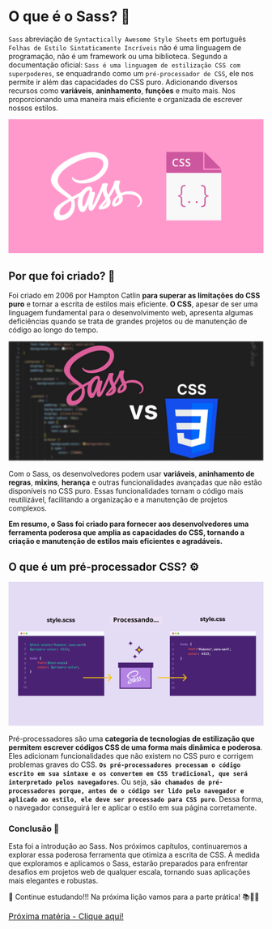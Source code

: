 
# O que é o Sass? 🤔

`Sass` abreviação de `Syntactically Awesome Style Sheets` em português `Folhas de Estilo Sintaticamente Incríveis` não é uma linguagem de programação, não é um framework ou uma biblioteca. Segundo a documentação oficial: `Sass é uma linguagem de estilização CSS com superpoderes`, se enquadrando como um `pré-processador de CSS`, ele nos permite ir além das capacidades do CSS puro. Adicionando diversos recursos como **variáveis**, **aninhamento**, **funções** e muito mais. Nos proporcionando uma maneira mais eficiente e organizada de escrever nossos estilos.

<img src="./assets/O_que_e_o_sass.png" alt="imagem logo do sass" />

## Por que foi criado? 🤔

Foi criado em 2006 por Hampton Catlin **para superar as limitações do CSS puro** e tornar a escrita de estilos mais eficiente. **O CSS**, apesar de ser uma linguagem fundamental para o desenvolvimento web, apresenta algumas deficiências quando se trata de grandes projetos ou de manutenção de código ao longo do tempo.

<img src="./assets/1_NaYzSysuCbNK6Hf2Mm834g.jpg" />

Com o Sass, os desenvolvedores podem usar **variáveis**, **aninhamento de regras**, **mixins**, **herança** e outras funcionalidades avançadas que não estão disponíveis no CSS puro. Essas funcionalidades tornam o código mais reutilizável, facilitando a organização e a manutenção de projetos complexos.

**Em resumo, o Sass foi criado para fornecer aos desenvolvedores uma ferramenta poderosa que amplia as capacidades do CSS, tornando a criação e manutenção de estilos mais eficientes e agradáveis.**

## O que é um pré-processador CSS? ⚙️

<img src="./assets/scss_css.png"  />

Pré-processadores são uma **categoria de tecnologias de estilização que permitem escrever códigos CSS de uma forma mais dinâmica e poderosa**. Eles adicionam funcionalidades que não existem no CSS puro e corrigem problemas graves do CSS. **`Os pré-processadores processam o código escrito em sua sintaxe e os convertem em CSS tradicional, que será interpretado pelos navegadores`**. Ou seja, **`são chamados de pré-processadores porque, antes de o código ser lido pelo navegador e aplicado ao estilo, ele deve ser processado para CSS puro`**. Dessa forma, o navegador conseguirá ler e aplicar o estilo em sua página corretamente.

### Conclusão 🏁

Esta foi a introdução ao Sass. Nos próximos capítulos, continuaremos a explorar essa poderosa ferramenta que otimiza a escrita de CSS. À medida que exploramos e aplicamos o Sass, estarão preparados para enfrentar desafios em projetos web de qualquer escala, tornando suas aplicações mais elegantes e robustas.

🚀 Continue estudando!!! Na próxima lição vamos para a parte prática! 📚👨‍💻

<a style="font-size: 16px;" href="./02. Como utilizar Sass com HTML.md">Próxima matéria - Clique aqui!</a>









